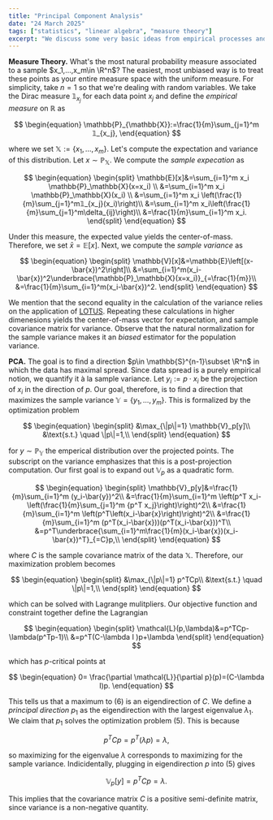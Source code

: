 ```yaml
---
title: "Principal Component Analysis"
date: "24 March 2025"
tags: ["statistics", "linear algebra", "measure theory"]
excerpt: "We discuss some very basic ideas from empirical processes and use them to motivate PCA."
---
```


**Measure Theory.** What's the most natural probability measure associated to a sample $x_1,...,x_m\in \R^n$? The easiest, most unbiased way is to treat these points as your entire measure space with the uniform measure. For simplicity, take $n=1$ so that we're dealing with random variables. We take the Dirac measure $𝟙_{x_j}$ for each data point $x_j$ and define the _empirical measure_ on $\mathbb{R}$ as

$$
\begin{equation}
\mathbb{P}_{\mathbb{X}}:=\frac{1}{m}\sum_{j=1}^m 𝟙_{x_j},
\end{equation}
$$

where we set $\mathbb{X}:=\{x_1,...,x_m\}$. Let's compute the expectation and variance of this distribution. Let $x\sim\mathbb{P}_\mathbb{X}$. We compute the _sample expecation_ as

$$
\begin{equation}
\begin{split}
\mathbb{E}[x]&=\sum_{i=1}^m x_i \mathbb{P}_\mathbb{X}(x=x_i) \\
&=\sum_{i=1}^m x_i \mathbb{P}_\mathbb{X}(x_i) \\
&=\sum_{i=1}^m x_i \left(\frac{1}{m}\sum_{j=1}^m𝟙_{x_j}(x_i)\right)\\
&=\sum_{i=1}^m x_i\left(\frac{1}{m}\sum_{j=1}^m\delta_{ij}\right)\\
&=\frac{1}{m}\sum_{i=1}^m x_i.
\end{split}
\end{equation}
$$

Under this measure, the expected value yields the center-of-mass. Therefore, we set $\bar{x}=\mathbb{E}[x]$. Next, we compute the _sample variance_ as

$$
\begin{equation}
\begin{split}
\mathbb{V}[x]&=\mathbb{E}\left[(x-\bar{x})^2\right]\\
&=\sum_{i=1}^m(x_i-\bar{x})^2\underbrace{\mathbb{P}_\mathbb{X}(x=x_i)}_{=\frac{1}{m}}\\
&=\frac{1}{m}\sum_{i=1}^m(x_i-\bar{x})^2.
\end{split}
\end{equation}
$$

We mention that the second equality in the calculation of the variance relies on the application of [LOTUS](https://en.wikipedia.org/wiki/Law_of_the_unconscious_statistician). Repeating these calculations in higher dimenesions yields the center-of-mass vector for expectation, and sample covariance matrix for variance. Observe that the natural normalization for the sample variance makes it an _biased_ estimator for the population variance.

$${}$$

**PCA.** The goal is to find a direction $p\in \mathbb{S}^{n-1}\subset \R^n$ in which the data has maximal spread. Since data spread is a purely empirical notion, we quantify it à la sample variance. Let $y_i:=p\cdot x_i$ be the projection of $x_i$ in the direction of $p$.
Our goal, therefore, is to find a direction that maximizes the sample variance $\mathbb{Y}=\{y_1,...,y_m\}$. This is formalized by the optimization problem

$$
\begin{equation}
\begin{split}
&\max_{\|p\|=1} \mathbb{V}_p[y]\\
&\text{s.t.} \quad \|p\|=1,\\
\end{split}
\end{equation}
$$

for $y\sim \mathbb{P}_\mathbb{Y}$ the emperical distribution over the projected points. The subscript on the variance emphasizes that this is a post-projection computation. Our first goal is to expand out $\mathbb{V}_p$ as a quadratic form.

$$
\begin{equation}
\begin{split}
\mathbb{V}_p[y]&=\frac{1}{m}\sum_{i=1}^m (y_i-\bar{y})^2\\
&=\frac{1}{m}\sum_{i=1}^m \left(p^T x_i-\left(\frac{1}{m}\sum_{j=1}^m {p^T x_j}\right)\right)^2\\
&=\frac{1}{m}\sum_{i=1}^m \left(p^T\left(x_i-\bar{x}\right)\right)^2\\
&=\frac{1}{m}\sum_{i=1}^m (p^T(x_i-\bar{x}))(p^T(x_i-\bar{x}))^T\\
&=p^T\underbrace{\sum_{i=1}^m\frac{1}{m}(x_i-\bar{x})(x_i-\bar{x})^T}_{=C}p,\\
\end{split}
\end{equation}
$$

where $C$ is the sample covariance matrix of the data $\mathbb{X}$. Therefore, our maximization problem becomes

$$
\begin{equation}
\begin{split}
&\max_{\|p\|=1} p^TCp\\
&\text{s.t.} \quad \|p\|=1,\\
\end{split}
\end{equation}
$$

which can be solved with Lagrange mulitpliers. Our objective function and constraint together define the Lagrangian

$$
\begin{equation}
\begin{split}
\mathcal{L}(p,\lambda)&=p^TCp-\lambda(p^Tp-1)\\
&=p^T(C-\lambda I )p+\lambda
\end{split}
\end{equation}
$$

which has $p$-critical points at

$$
\begin{equation}
0= \frac{\partial \mathcal{L}}{\partial p}(p)=(C-\lambda I)p.
\end{equation}
$$

This tells us that a maximum to (6) is an eigendirection of $C$. We define a _principal direction_ $p_1$ as the eigendirection with the largest eigenvalue $\lambda_1$. We claim that $p_1$ solves the optimization problem (5). This is because

$$
\begin{equation}
p^TCp=p^T(\lambda p)=\lambda,
\end{equation}
$$

so maximizing for the eigenvalue $\lambda$ corresponds to maximizing for the sample variance. Indicidentally, plugging in eigendirection $p$ into (5) gives

$$
\begin{equation}
\mathbb{V}_p[y]=p^TCp=\lambda.
\end{equation}
$$

This implies that the covariance matrix $C$ is a positive semi-definite matrix, since variance is a non-negative quantity.
